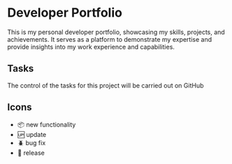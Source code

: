 # Developer Portfolio

This is my personal developer portfolio, showcasing my skills, projects, and achievements. It serves as a platform to demonstrate my expertise and provide insights into my work experience and capabilities.

## Tasks

The control of the tasks for this project will be carried out on GitHub

## Icons

- 📦 new functionality
- 🆙 update
- 🪲 bug fix
- 🏁 release

